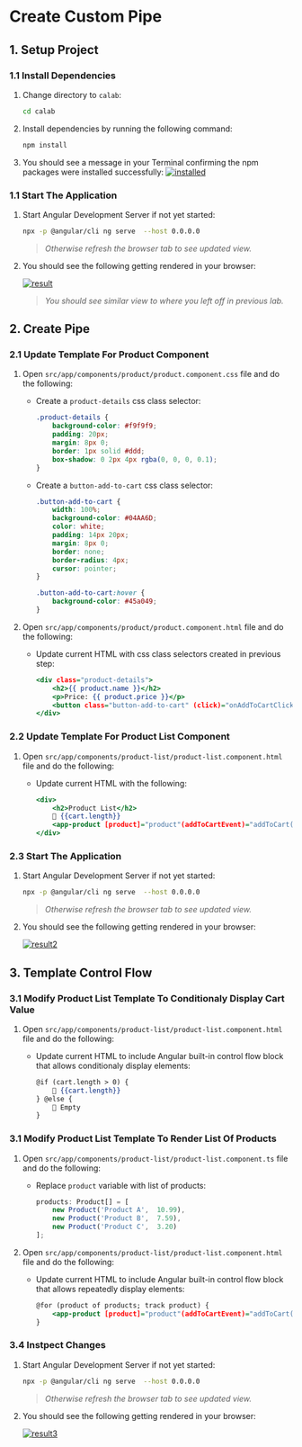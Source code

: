 # Create Custom Pipe

## 1. Setup Project

### 1.1 Install Dependencies

1. Change directory to `calab`:

    ```.sh
    cd calab
    ```
2. Install dependencies by running the following command:

    ```.sh
    npm install
    ```
3. You should see a message in your Terminal confirming the npm packages were installed successfully:
    [![installed](res/installed.png)]() 

### 1.1 Start The Application

1. Start Angular Development Server if not yet started:

    ```.bash
    npx -p @angular/cli ng serve  --host 0.0.0.0 
    ```
    > _Otherwise refresh the browser tab to see updated view._

2. You should see the following getting rendered in your browser:

    [![result](res/result1.png)]() 

    > _You should see similar view to where you left off in previous lab._


## 2. Create Pipe

### 2.1 Update Template For Product Component
1. Open `src/app/components/product/product.component.css` file and do the following:
    - Create a `product-details` css class selector:
        ```.css
        .product-details {
            background-color: #f9f9f9;
            padding: 20px;
            margin: 8px 0;
            border: 1px solid #ddd;
            box-shadow: 0 2px 4px rgba(0, 0, 0, 0.1);
        }
        ```
    - Create a `button-add-to-cart` css class selector:
        ```.css
        .button-add-to-cart {
            width: 100%;
            background-color: #04AA6D;
            color: white;
            padding: 14px 20px;
            margin: 8px 0;
            border: none;
            border-radius: 4px;
            cursor: pointer;
        }
        
        .button-add-to-cart:hover {
            background-color: #45a049;
        }
        ```

2. Open `src/app/components/product/product.component.html` file and do the following:
    - Update current HTML with css class selectors created in previous step:
    
        ```.html
        <div class="product-details">
            <h2>{{ product.name }}</h2>
            <p>Price: {{ product.price }}</p>
            <button class="button-add-to-cart" (click)="onAddToCartClicked()">Add to Cart</button>
        </div>
        ```

### 2.2 Update Template For Product List Component

1. Open `src/app/components/product-list/product-list.component.html` file and do the following:
    - Update current HTML with the following:
    
        ```.html
        <div>
            <h2>Product List</h2>
            🛒 {{cart.length}}
            <app-product [product]="product"(addToCartEvent)="addToCart($event)"></app-product>
        </div>
        ```

### 2.3 Start The Application

1. Start Angular Development Server if not yet started:

    ```.bash
    npx -p @angular/cli ng serve  --host 0.0.0.0 
    ```
    > _Otherwise refresh the browser tab to see updated view._

2. You should see the following getting rendered in your browser:

    [![result2](res/result2.png)]() 


## 3. Template Control Flow

### 3.1 Modify Product List Template To Conditionaly Display Cart Value

1. Open `src/app/components/product-list/product-list.component.html` file and do the following:
    - Update current HTML to include Angular built-in control flow block that allows conditionaly display elements:

        ```.html
        @if (cart.length > 0) {
            🛒 {{cart.length}}
        } @else {
            🛒 Empty
        }
        ```

### 3.1 Modify Product List Template To Render List Of Products

1. Open `src/app/components/product-list/product-list.component.ts` file and do the following:
    - Replace `product` variable with list of products:

        ```.ts
        products: Product[] = [
            new Product('Product A',  10.99), 
            new Product('Product B',  7.59), 
            new Product('Product C',  3.20)
        ];
        ```
2. Open `src/app/components/product-list/product-list.component.html` file and do the following:
    - Update current HTML to include Angular built-in control flow block that allows repeatedly display elements:

        ```.html
        @for (product of products; track product) {
            <app-product [product]="product"(addToCartEvent)="addToCart($event)"></app-product>
        }
        ```

### 3.4 Instpect Changes

1. Start Angular Development Server if not yet started:

    ```.bash
    npx -p @angular/cli ng serve  --host 0.0.0.0 
    ```
    > _Otherwise refresh the browser tab to see updated view._

2. You should see the following getting rendered in your browser:

    [![result3](res/result3.png)]() 